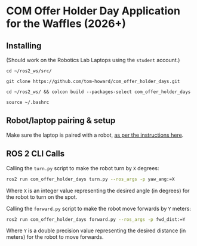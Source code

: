 # COM Offer Holder Day Application for the Waffles (2026+)

## Installing

(Should work on the Robotics Lab Laptops using the `student` account.)

```
cd ~/ros2_ws/src/
```

```
git clone https://github.com/tom-howard/com_offer_holder_days.git
```

```
cd ~/ros2_ws/ && colcon build --packages-select com_offer_holder_days
```

```
source ~/.bashrc
```

## Robot/laptop pairing & setup

Make sure the laptop is paired with a robot, [as per the instructions here](https://tom-howard.github.io/com2009/waffles/launching-ros/).


## ROS 2 CLI Calls

Calling the `turn.py` script to make the robot turn by `X` degrees:

```bash
ros2 run com_offer_holder_days turn.py --ros_args -p yaw_ang:=X
```

Where `X` is an integer value representing the desired angle (in degrees) for the robot to turn on the spot.

Calling the `forward.py` script to make the robot move forwards by `Y` meters:

```bash
ros2 run com_offer_holder_days forward.py --ros_args -p fwd_dist:=Y
```

Where `Y` is a double precision value representing the desired distance (in meters) for the robot to move forwards.